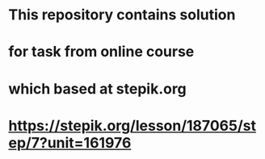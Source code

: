 # This repository contains solution
# for task from online course
# which based at stepik.org
# https://stepik.org/lesson/187065/step/7?unit=161976
 
